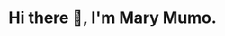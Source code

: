 # Hi there 👋, I'm Mary Mumo.

<!--
##Introduction
I am Mary Mumo, an IT officer with a strong passion for technology, it's evolution and programming. I'm always eager to explore emerging trends in IT and enhance my technical skills. 

###Current learning goals and interests. 
Currently learning at the IYF free Weekend Academy. I'm focused on enhancing my knowledge in IT, staying updated with technological advancements and improving my programming expertise, particularly in Javascript and CSS. 

####Tecnologies/Languages
I'm currently learning :
- Web Development. 
-CSS. 
-Javascript. 

#####Current coursework
- Linux Commands. 
- Advanced HTML, CSS and Javascript. 
-Node.js
- Backend Developments and front-end frameworks.

######Contact
You can reach me through my email, mumomary359@gmail.com. 

-->

